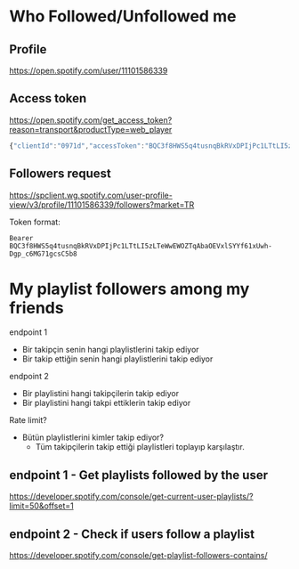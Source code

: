 # Who Followed/Unfollowed me

## Profile
https://open.spotify.com/user/11101586339

## Access token
https://open.spotify.com/get_access_token?reason=transport&productType=web_player

```js
{"clientId":"0971d","accessToken":"BQC3f8HWS5q4tusnqBkRVxDPIjPc1LTtLI5zLTeWwEWOZTqAbaOEVxlSYYf61xUwh-Dgp_c6MG71gcsC5b8","accessTokenExpirationTimestampMs":1608215600832,"isAnonymous":true}
```

## Followers request
https://spclient.wg.spotify.com/user-profile-view/v3/profile/11101586339/followers?market=TR

Token format: 
```
Bearer BQC3f8HWS5q4tusnqBkRVxDPIjPc1LTtLI5zLTeWwEWOZTqAbaOEVxlSYYf61xUwh-Dgp_c6MG71gcsC5b8
```

# My playlist followers among my friends

endpoint 1
- Bir takipçin senin hangi playlistlerini takip ediyor
- Bir takip ettiğin senin hangi playlistlerini takip ediyor

endpoint 2
- Bir playlistini hangi takipçilerin takip ediyor
- Bir playlistini hangi takpi ettiklerin takip ediyor

Rate limit?
- Bütün playlistlerini kimler takip ediyor?
  - Tüm takipçilerin takip ettiği playlistleri toplayıp karşılaştır.

## endpoint 1 - Get playlists followed by the user
https://developer.spotify.com/console/get-current-user-playlists/?limit=50&offset=1

## endpoint 2 - Check if users follow a playlist 
https://developer.spotify.com/console/get-playlist-followers-contains/